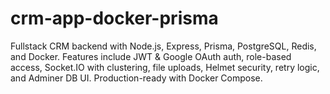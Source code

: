 # crm-app-docker-prisma
Fullstack CRM backend with Node.js, Express, Prisma, PostgreSQL, Redis, and Docker. Features include JWT &amp; Google OAuth auth, role-based access, Socket.IO with clustering, file uploads, Helmet security, retry logic, and Adminer DB UI. Production-ready with Docker Compose.
